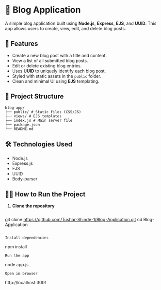 # 📝 Blog Application

A simple blog application built using **Node.js**, **Express**, **EJS**, and **UUID**. This app allows users to create, view, edit, and delete blog posts.

## 🚀 Features

- Create a new blog post with a title and content.
- View a list of all submitted blog posts.
- Edit or delete existing blog entries.
- Uses **UUID** to uniquely identify each blog post.
- Styled with static assets in the `public` folder.
- Clean and minimal UI using **EJS** templating.

## 📁 Project Structure
```
blog-app/
├── public/ # Static files (CSS/JS)
├── views/ # EJS templates
├── index.js # Main server file
├── package.json
└── README.md
```
## 🛠️ Technologies Used

- Node.js
- Express.js
- EJS
- UUID
- Body-parser

## 🧑‍💻 How to Run the Project

1. **Clone the repository**
   
   ```
 git clone https://github.com/Tushar-Shinde-1/Blog-Application.git
cd Blog-Application
```

Install dependencies

```
npm install
```
Run the app

```
node app.js
```
Open in browser

```
http://localhost:3001
```
